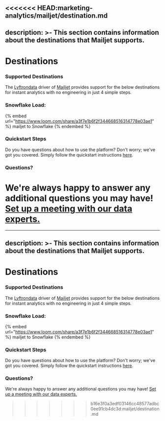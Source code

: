 <<<<<<< HEAD:marketing-analytics/mailjet/destination.md
---
description: >-
    This section contains information about the destinations that Mailjet
    supports.
---

# Destinations

### Supported Destinations

The [Lyftrondata](https://www.lyftrondata.com/) driver of [Mailjet](https://www.lyftrondata.com/integration/marketing-analytics/mailjet/) provides support for the below destinations for instant analytics with no engineering in just 4 simple steps.

### Snowflake Load:

{% embed url="https://www.loom.com/share/a3f7e1b6f2f344668516314778e03ae1" %}
mailjet to Snowflake
{% endembed %}

### Quickstart Steps

Do you have questions about how to use the platform? Don't worry; we've got you covered. Simply follow the quickstart instructions [here](../../../quickstart-steps.md).

### Questions? <a href="#questions" id="questions"></a>

We're always happy to answer any additional questions you may have! [Set up a meeting with our data experts.](https://www.lyftrondata.com/book-a-meeting/)
=======
---
description: >-
    This section contains information about the destinations that Mailjet
    supports.
---

# Destinations

### Supported Destinations

The [Lyftrondata](https://www.lyftrondata.com/) driver of [Mailjet](https://www.lyftrondata.com/integration/marketing-analytics/mailjet/) provides support for the below destinations for instant analytics with no engineering in just 4 simple steps.

### Snowflake Load:

{% embed url="https://www.loom.com/share/a3f7e1b6f2f344668516314778e03ae1" %}
mailjet to Snowflake
{% endembed %}

### Quickstart Steps

Do you have questions about how to use the platform? Don't worry; we've got you covered. Simply follow the quickstart instructions [here](../../../quickstart-steps.md).

### Questions? <a href="#questions" id="questions"></a>

We're always happy to answer any additional questions you may have! [Set up a meeting with our data experts.](https://www.lyftrondata.com/book-a-meeting/)
>>>>>>> b16e3f0a3edf03146cc48577adbc0ee91cb4dc3d:mailjet/destination.md
